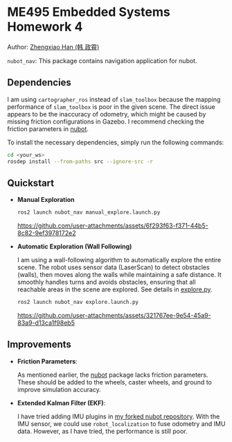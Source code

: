 # ME495 Embedded Systems Homework 4

Author: [Zhengxiao Han (韩 政霄)](https://0nhc.github.io)

`nubot_nav`: This package contains navigation application for nubot.

## Dependencies
I am using `cartographer_ros` instead of `slam_toolbox` because the mapping performance of `slam_toolbox` is poor in the given scene. The direct issue appears to be the inaccuracy of odometry, which might be caused by missing friction configurations in Gazebo. I recommend checking the friction parameters in [nubot](https://github.com/m-elwin/nubot).

To install the necessary dependencies, simply run the following commands:
```sh
cd <your_ws>
rosdep install --from-paths src --ignore-src -r
```

## Quickstart
* **Manual Exploration**
  ```sh
  ros2 launch nubot_nav manual_explore.launch.py
  ```
  https://github.com/user-attachments/assets/6f293f63-f371-44b5-8c82-9ef3978172e2

* **Automatic Exploration (Wall Following)**
  
  I am using a wall-following algorithm to automatically explore the entire scene. The robot uses sensor data (LaserScan) to detect obstacles (walls), then moves along the walls while maintaining a safe distance. It smoothly handles turns and avoids obstacles, ensuring that all reachable areas in the scene are explored. See details in [explore.py](https://github.com/ME495-EmbeddedSystems/homework-4-0nhc/blob/main/nubot_nav/explore.py).
  ```sh
  ros2 launch nubot_nav explore.launch.py
  ```
  https://github.com/user-attachments/assets/321767ee-9e54-45a9-83a9-d13ca1f98eb5

## Improvements
* **Friction Parameters**:
  
  As mentioned earlier, the [nubot](https://github.com/m-elwin/nubot) package lacks friction parameters. These should be added to the wheels, caster wheels, and ground to improve simulation accuracy.
* **Extended Kalman Filter (EKF)**: 
  
  I have tried adding IMU plugins in [my forked nubot repository](https://github.com/0nhc/nubot). With the IMU sensor, we could use `robot_localization` to fuse odometry and IMU data. However, as I have tried, the performance is still poor.
